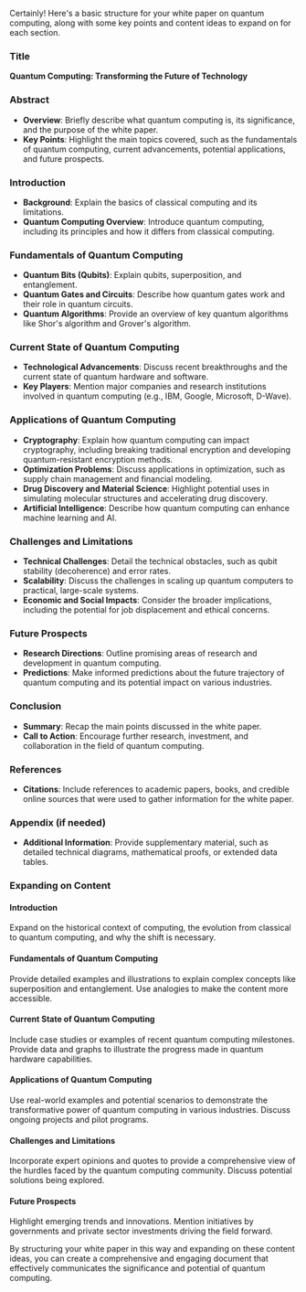 Certainly! Here's a basic structure for your white paper on quantum computing, along with some key points and content ideas to expand on for each section.

### Title
**Quantum Computing: Transforming the Future of Technology**

### Abstract
- **Overview**: Briefly describe what quantum computing is, its significance, and the purpose of the white paper.
- **Key Points**: Highlight the main topics covered, such as the fundamentals of quantum computing, current advancements, potential applications, and future prospects.

### Introduction
- **Background**: Explain the basics of classical computing and its limitations.
- **Quantum Computing Overview**: Introduce quantum computing, including its principles and how it differs from classical computing.

### Fundamentals of Quantum Computing
- **Quantum Bits (Qubits)**: Explain qubits, superposition, and entanglement.
- **Quantum Gates and Circuits**: Describe how quantum gates work and their role in quantum circuits.
- **Quantum Algorithms**: Provide an overview of key quantum algorithms like Shor's algorithm and Grover's algorithm.

### Current State of Quantum Computing
- **Technological Advancements**: Discuss recent breakthroughs and the current state of quantum hardware and software.
- **Key Players**: Mention major companies and research institutions involved in quantum computing (e.g., IBM, Google, Microsoft, D-Wave).

### Applications of Quantum Computing
- **Cryptography**: Explain how quantum computing can impact cryptography, including breaking traditional encryption and developing quantum-resistant encryption methods.
- **Optimization Problems**: Discuss applications in optimization, such as supply chain management and financial modeling.
- **Drug Discovery and Material Science**: Highlight potential uses in simulating molecular structures and accelerating drug discovery.
- **Artificial Intelligence**: Describe how quantum computing can enhance machine learning and AI.

### Challenges and Limitations
- **Technical Challenges**: Detail the technical obstacles, such as qubit stability (decoherence) and error rates.
- **Scalability**: Discuss the challenges in scaling up quantum computers to practical, large-scale systems.
- **Economic and Social Impacts**: Consider the broader implications, including the potential for job displacement and ethical concerns.

### Future Prospects
- **Research Directions**: Outline promising areas of research and development in quantum computing.
- **Predictions**: Make informed predictions about the future trajectory of quantum computing and its potential impact on various industries.

### Conclusion
- **Summary**: Recap the main points discussed in the white paper.
- **Call to Action**: Encourage further research, investment, and collaboration in the field of quantum computing.

### References
- **Citations**: Include references to academic papers, books, and credible online sources that were used to gather information for the white paper.

### Appendix (if needed)
- **Additional Information**: Provide supplementary material, such as detailed technical diagrams, mathematical proofs, or extended data tables.

### Expanding on Content

#### Introduction
Expand on the historical context of computing, the evolution from classical to quantum computing, and why the shift is necessary.

#### Fundamentals of Quantum Computing
Provide detailed examples and illustrations to explain complex concepts like superposition and entanglement. Use analogies to make the content more accessible.

#### Current State of Quantum Computing
Include case studies or examples of recent quantum computing milestones. Provide data and graphs to illustrate the progress made in quantum hardware capabilities.

#### Applications of Quantum Computing
Use real-world examples and potential scenarios to demonstrate the transformative power of quantum computing in various industries. Discuss ongoing projects and pilot programs.

#### Challenges and Limitations
Incorporate expert opinions and quotes to provide a comprehensive view of the hurdles faced by the quantum computing community. Discuss potential solutions being explored.

#### Future Prospects
Highlight emerging trends and innovations. Mention initiatives by governments and private sector investments driving the field forward.

By structuring your white paper in this way and expanding on these content ideas, you can create a comprehensive and engaging document that effectively communicates the significance and potential of quantum computing.
